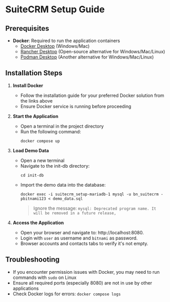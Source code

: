# SuiteCRM Setup Guide

## Prerequisites

- **Docker**: Required to run the application containers
  - [Docker Desktop](https://www.docker.com/products/docker-desktop/) (Windows/Mac)
  - [Rancher Desktop](https://rancherdesktop.io/) (Open-source alternative for Windows/Mac/Linux)
  - [Podman Desktop](https://podman-desktop.io/) (Another alternative for Windows/Mac/Linux)

## Installation Steps

1. **Install Docker**
   - Follow the installation guide for your preferred Docker solution from the links above
   - Ensure Docker service is running before proceeding

2. **Start the Application**
   - Open a terminal in the project directory
   - Run the following command:
     ```
     docker compose up
     ```

3. **Load Demo Data**
   - Open a new terminal
   - Navigate to the init-db directory:
     ```
     cd init-db
     ```
   - Import the demo data into the database:
     ```
     docker exec -i suitecrm_setup-mariadb-1 mysql -u bn_suitecrm -pbitnami123 < demo_data.sql
     ```
     > Ignore the message: `mysql: Deprecated program name. It will be removed in a future release,`

4. **Access the Application**
   - Open your browser and navigate to: http://localhost:8080.
   - Login with `user` as username and `bitnami` as password.
   - Browser accounts and contacts tabs to verify it's not empty.

## Troubleshooting

- If you encounter permission issues with Docker, you may need to run commands with `sudo` on Linux
- Ensure all required ports (especially 8080) are not in use by other applications
- Check Docker logs for errors: `docker compose logs`